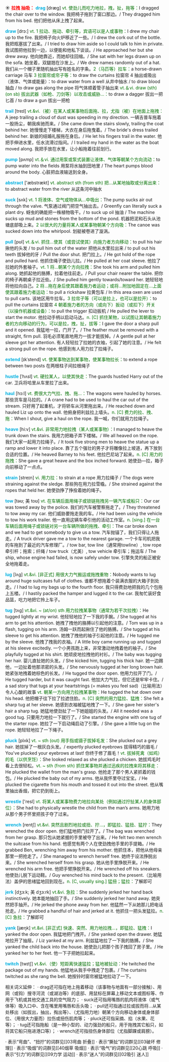 ☀ <font color="red">**拉拽 抽吸：**</font>
<font color="sky blue">**drag**</font> [dræɡ] 
<font color="rgb(227, 108, 9)">vt. 使劲儿而吃力地拉，拽，扯，拖等：</font>I dragged the chair over to the window. 我把椅子拖到了窗口那边。/ They dragged him from his bed. 他们把他从床上拽了起来。 

<font color="sky blue">**draw**</font> [drɔ:] 
<font color="rgb(227, 108, 9)">vt. 1 拉动、拖动、牵引等，宾语可以是人或事物：</font>I drew my chair up to the fire. 我把椅子向火炉移近了一些。/ I drew the cork out of the bottle. 我把瓶塞拔了出来。/ I tried to draw him aside so I could talk to him in private. 我试图把他拉到一边，以便能和他私下谈谈。/ He approached her but she drew away. 他向她靠近，而她却往回缩。/ She sat with her legs drawn up on the sofa. 她坐着，双腿翘在沙发上。/ We drew names randomly out of a hat. 我们从一个帽子里随机抽出写有姓名的字条。<font color="rgb(227, 108, 9)">2（马匹等）拉车：</font>a horse-drawn carriage 马车 <font color="rgb(227, 108, 9)">3 拉窗帘或帘子等：</font>to draw the curtains 拉窗帘 4 抽出或吸出（液体、气体或能量）：</font>to draw water from a well 从井中抽水 / to draw blood 抽血 / to draw gas along the pipe 将气体顺着管子抽出来 <font color="rgb(227, 108, 9)">vt.＆vi. draw (sth) (on sb) 拔出武器（如枪、刀剑等）以攻击或威胁…：</font>to draw a dagger 拔出一把匕首 / to draw a gun 拔出一把枪
           
<font color="sky blue">**trail**</font> [treɪl]
<font color="rgb(227, 108, 9)">vt.&vi.（被）在某人或某事物后面拖、拉，尤指（被）在地面上拖拽：</font>A jeep trailing a cloud of dust was speeding in my direction. 一辆吉普车拖着一股扬尘，朝我疾驰而来。/ She came down the stairs slowly, trailing the coat behind her. 她慢慢走下楼梯，大衣在身后拖曳着。/ The bride's dress trailed behind her. 新娘的结婚礼服拖在身后。/ He let his fingers trail in the water. 他把手伸进水里，任水流滑过指间。/ I trailed my hand in the water as the boat moved along. 我把手放在水里，让小船拖着往前划行。

<font color="sky blue">**pump**</font> [pʌmp] 
<font color="rgb(227, 108, 9)">vt.＆vi. 通过用泵或泵式装置让液体、气体等朝某个方向流动：</font>to pump water into the fields 用泵将水抽到田地里 / The heart pumps blood around the body. 心脏把血液输送到全身。

<font color="sky blue">**abstract**</font> ['æbstrækt] 
<font color="rgb(227, 108, 9)">vt. abstract sth (from sth)  把…从某地抽取或分离出来：</font>to abstract water from the river 从这条河中抽水

<font color="sky blue">**suck**</font> [sʌk] 
<font color="rgb(227, 108, 9)">vt. 1 将液体、空气或物体从…中吸出：</font>The pump sucks air out through the valve. 气泵通过阀门把空气抽出去。/ Greenfly can literally suck a plant dry. 蚜虫的确能把一株植物吸干。/ to suck up oil 抽油 / The machine sucks up mud and stones from the bottom of the pond. 机器把泥和石头从池塘底部吸上来。<font color="rgb(227, 108, 9)">2 以很大的力量将某人或某事物朝某个方向吸：</font>The canoe was sucked down into the whirlpool. 划艇被卷进了漩涡。

<font color="sky blue">**pull**</font> [pʊl] 
<font color="rgb(227, 108, 9)">vt.＆vi. 抓住…使其（或尝试使其）向施力者方向移动：</font>to pull his hair 揪他的头发 / to pull him out of the water 把他从水里拉出来 / to pull out his teeth 拔掉他的牙 / Pull the door shut. 把门拉上。/ He got hold of the rope and pulled hard. 他抓住绳子使劲儿拉。/ He pulled at her coat sleeve. 他拉了拉她的外套袖子。<font color="rgb(227, 108, 9)">vt. 1 将…朝某个方向拉拽：</font>She took his arm and pulled him along. 她抓起他的胳膊，拉着他往前走。/ Pull your chair nearer the table. 把你的椅子再朝桌子拉近些。/ She pulled him gently towards/toward her. 她轻轻地将他拉向自己。<font color="rgb(227, 108, 9)">2 将…拖在身后使其跟着施力者运动；或将…附加地固定在…上面使其跟着施力者运动：</font>to pull a rickshaw 拉黄包车 / In this area oxen are used to pull carts. 该地区用牛拉车。<font color="rgb(227, 108, 9)">3 拉帘子等（可以是拉上，也可以是拉开）：</font>to pull the curtains 拉窗帘 <font color="rgb(227, 108, 9)">4 朝着施力者的方向（或向下）扳动（或扣下）开关（以操作机器或设备）：</font>to pull the trigger 扣动扳机 / He pulled the lever to start the motor. 他拉动手柄以启动马达。<font color="rgb(227, 108, 9)">n. [C] 抓住某物，以试图让其朝着施力者的方向移动的行为，可以是拉，拽，扯，拔等：</font>I gave the door a sharp pull and it opened. 我猛地一拉，门开了。/ The feather must be removed with a straight, firm pull. 羽毛必须笔直地用力一拔才能拔掉。/ A gentle pull at her sleeve got her attention. 有人轻轻拉了拉她的衣袖，引起了她的注意。/ He felt a strong pull on the rope. 他感到有人用力拉了拉绳子。
                      
<font color="sky blue">**extend**</font> [ɪkˈstend]
<font color="rgb(227, 108, 9)">vt. 使某事物达到某事物，使某事物拉长：</font>to extend a rope between two posts 在两根柱子间拉根绳子

<font color="sky blue">**hustle**</font> [ˈhʌsl]
<font color="rgb(227, 108, 9)">vt. 硬拉某人，以使其快走：</font>The guards hustled Harry out of the car. 卫兵将哈里从车里拉了出来。           

<font color="sky blue">**haul**</font> [hɔ:l]
<font color="rgb(227, 108, 9)">vt. 费很大力气拉、拽、拖…：</font>The wagons were hauled by horses. 那些货车是马拉的。/ A crane had to be used to haul the car out of the stream. 只好用了起重机，才将轿车从河里拖出来。/ He reached down and hauled Liz up onto the wall. 他俯身把利兹拉上墙头。<font color="rgb(227, 108, 9)">n. [C] 费力的拉、拽、拖：</font>When I shout, give a haul on the rope. 我一喊，你们就用力拉绳子。
                         
<font color="sky blue">**heave**</font> [hi:v]
<font color="rgb(227, 108, 9)">vt.&vi. 非常用力地拉拽（某人或某事物）：</font>I managed to heave the trunk down the stairs. 我用力把箱子弄下楼梯。/ We all heaved on the rope. 我们大家一起用力拉绳子。/ It took five strong men to heave the statue up a ramp and lower it into place. 靠了五个强壮的男子才将雕像拉上坡道，再下放到合适的位置。/ He heaved Barney to his feet. 他拉巴尼站了起来。<font color="rgb(227, 108, 9)">n. [C] 用力的拖拽：</font>She gave a great heave and the box inched forward. 她使劲—拉，箱子向前移动了一点点。

<font color="sky blue">**strain**</font> [streɪn]
<font color="rgb(227, 108, 9)">vi. 用力拉：</font>to strain at a rope 用力拉绳子 / The dogs were straining against the sledge. 那些狗在用力拉雪橇。/ She strained against the ropes that held her. 她使劲挣了挣拴着她的绳子。        

<font color="sky blue">**tow**</font> [təʊ; 美 toʊ]
<font color="rgb(227, 108, 9)">vt. 在车辆后面用绳子或锁链拖拽另一辆汽车或船只：</font>Our car was towed away by the police. 我们的汽车被警察拖走了。/ They threatened to tow away my car. 他们威胁要拖走我的车。/ He had been using the vehicle to tow his work trailer. 他一直用这辆车牵引他的活动工作室。<font color="rgb(227, 108, 9)">n. [sing.] 在一台车辆后面用绳子或锁链对另一台车辆所做的拖拽、牵引：</font>The car broke down and we had to get somebody to give us a tow. 汽车抛锚了，我们只得让人拖走。/ A truck driver gave me a tow to the nearest garage. 一个卡车司机把我的车拖到了最近的汽车修理厂。/ tow bar, tow line（通常用towline）, tow rope 牵引杆；拖索；纤绳 / tow truck（尤美）, tow vehicle 牵引车；拖运车 / The ship, whose engine had failed, is now safely under tow. 引擎失灵的船正被安全地拖着走。           
           
<font color="sky blue">**lug**</font> [lʌg]
<font color="rgb(227, 108, 9)">vt.&vi. [非正式] 用很大力气搬运或拖拽重物：</font>Nobody wants to lug around huge suitcases full of clothes. 谁都不想拖着个装满衣服的大箱子到处走。/ I had to lug my bags up to the fourth floor. 我只得费劲地把我的几个包拖上五楼。/ I hastily packed the hamper and lugged it to the car. 我匆忙装好食品篮，吃力地把它拎上车子。           

<font color="sky blue">**tug**</font> [tʌg]
<font color="rgb(227, 108, 9)">vt.&vi. ~ (at/on) sth 用力拉拽某事物（通常为若干次拉拽）：</font>He tugged lightly at my wrist. 他轻轻地拉了一下我的手腕。/ She tugged at his arm to get his attention. 她拽了拽他的胳膊以引起他的注意。/ Tom was up in a flash, tugging on his arm. 汤姆一跃而起揪住了他的胳膊。/ She tugged at his sleeve to get his attention. 她拽了拽他的袖子引起他的注意。/ He tugged me by the sleeve. 他拽了拽我的衣袖。/ A little boy came running up and tugged at his sleeve excitedly. 一个小男孩跑上来，非常激动地拽着他的袖子。/ She playfully tugged at his shirt. 她顽皮地拉拽他的衬衫。/ The baby was tugging her hair. 婴儿直扯她的头发。/ She kicked him, tugging his thick hair. 她一边踢他，一边扯着他那浓密的头发。/ She nervously tugged at her long brown hair. 她紧张地拽着她棕色的长发。/ He tugged the door open. 他用力拉开了门。/ He tugged harder, but it was caught fast. 他加大力气拉，但它还是牢牢卡住。/ a sad story that tugs at your heartstrings (= makes you feel sad)（比喻用法）令人心酸的故事 <font color="rgb(227, 108, 9)">vt. 朝某一方向用力拉拽某事物：</font>He tugged the hat down over his head. 他把帽子往下拉了拉遮住脸。<font color="rgb(227, 108, 9)">n. [C] 突然的用力猛拉、猛拽：</font>She felt a sharp tug at her sleeve. 她感到衣袖被猛地拽了一下。/ She gave her sister's hair a sharp tug. 她猛地使劲扯了一下她姐姐的头发。/ All it needed was a good tug. 只要用力地拉一下就行了。/ She started the engine with one tug of the starter rope. 她拉了一下启动绳启动了引擎。/ She gave a little tug on the rope. 她轻轻地拉了一下绳子。

<font color="sky blue">**pluck**</font> [plʌk]
<font color="rgb(227, 108, 9)">vt. ~ sth (out) 用手指或镊子拔掉毛发：</font>She plucked out a grey hair. 她拔掉了一根灰白头发。/ expertly plucked eyebrows 拔得精巧的眉毛 / You've plucked your eyebrows at last! 你终于修了眉毛！<font color="rgb(227, 108, 9)">vt. 拔掉死禽（如鸡）的毛（以供烹饪）：</font>She looked relaxed as she plucked a chicken. 她拔鸡毛时看上去很轻松。<font color="rgb(227, 108, 9)">vt. ~ sth (from sth) 抓住某事物并通过迅疾的拉拽来将其移走：</font>He plucked the wallet from the man's grasp. 他抢走了那个男人紧抓着的钱包。/ He plucked the baby out of my arms. 他从我怀里夺过宝宝。/ He plucked the cigarette from his mouth and tossed it out into the street. 他从嘴里抽出香烟，把它扔到街上。

<font color="sky blue">**wrestle**</font> ['resl] 
<font color="rgb(227, 108, 9)">vt. 将某人或某事物费力地拉向某处（例如通过拧扯某人的身体部位）：</font>She had to physically wrestle the child from the man’s arms. 她用力地从那个男子怀里把孩子夺了过来。
           
<font color="sky blue">**wrench**</font> [rentʃ]
<font color="rgb(227, 108, 9)">vt.&vi. 突然且剧烈地拉或扭、拧…，即猛拉、猛扭、猛拧：</font>They wrenched the door open. 他们猛地把门拉开了。/ The bag was wrenched from her grasp. 那只包从她紧握的手里被夺了出来。/ He felt two men wrench the suitcase from his hand. 他感觉有两个人在使劲拽他手里的手提箱。/ He grabbed Ben, wrenching him away from his mother. 他抓住本，把他从他母亲那里一把抢走了。/ She managed to wrench herself free. 她终于设法挣脱出来。/ She wrenched herself from his grasp. 她从他手里挣脱开来。/ He wrenched his arm free. 他把手臂挣脱开来。/ He wrenched off his sneakers. 他使劲儿脱下运动鞋。/ Guy wrenched his mind back to the present.（比喻用法）盖伊的思绪猛地回到现在。<font color="rgb(227, 108, 9)">n. [C, usually sing.] 猛扭；猛拉：</font>了解即可
           
<font color="sky blue">**jerk**</font> [dʒɜ:k; 美 dʒɜ:rk]
<font color="rgb(227, 108, 9)">vt.&vi. 急拉：</font>She suddenly jerked her hand back instinctively. 她本能地抽回了手。/ She suddenly jerked her hand away. 她突然把手抽开。/ He jerked the phone away from her. 他猛然一下从她那儿把电话抢走。/ He grabbed a handful of hair and jerked at it. 他抓住一把头发猛拉。<font color="rgb(227, 108, 9)">n. [C] 急拉：</font>了解即可
           
<font color="sky blue">**yank**</font> [jæŋk]
<font color="rgb(227, 108, 9)">vt.&vi. [非正式] 快速、突然、用力地拉拽…，即猛拉、猛拽：</font>I yanked the door open. 我猛地把门拽开。/ She yanked open the drawer. 她猛地拉开了抽屉。/ Liz yanked at my arm. 利兹猛地拉了一下我的胳膊。/ She yanked the child back into the house. 她使劲儿把那个孩子拽回了房子里。/ He yanked her to her feet. 他一下子把她拉起来。
           
<font color="sky blue">**twitch**</font> [twɪtʃ]
<font color="rgb(227, 108, 9)">vt.&vi.（使）短距离快速猛拉；猛地被扯动：</font>He twitched the package out of my hands. 他猛地从我手中拽走了包裹。/ The curtains twitched as she rang the bell. 她按铃时窗帘被猛地拉动了一下。

相关词义延伸：
· drag还可指在地上拖着移动（该事物与地面有一部分接触）、用网（或钩）搜寻河流（或湖泊等）的底部、用鼠标在屏幕上移动文本或图标等、作用于飞机或其他交通工具的空气阻力；
· suck还可指用嘴唇的肌肉将液体（或气体等）吸入口中、含在嘴里用嘴唇和舌头吸；
· pull还可指通过拉或拔而将…从某处移出（如拔出，抽出，掏出等）、（尤指用力地）朝某个方向移动身体或身体部位、（用很大力量而）拉伤或扭伤肌肉等；
· pluck还可指采摘、掐（水果、花等）；
· tug还可指拖船（是一种小型的、动力强劲的船只，用于拖拽其它船只，如将其它船只拖进港口等）；
· wrench还可指扭伤身体部位（尤指脚踝或肩膀）。

· 表示“弯曲”、“扭拧”的词群见[[03弯曲 折叠]]
· 表示“撕扯”的词群见[[03破坏 修理]]
· 表示“吸烟”的词群见[[40烟草 吸烟]]
· 表示“吸气”的词群见[[20心跳 呼吸]]
· 表示“引力”的词群见[[09力学 运动]]
· 表示“迷人”的词群见[[02吸引 迷人]]
